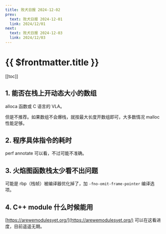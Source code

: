 ```yaml
---
title: 败犬日报 2024-12-02
prev:
  text: 败犬日报 2024-12-01
  link: 2024/12/01
next:
  text: 败犬日报 2024-12-03
  link: 2024/12/03
---
```


# {{ $frontmatter.title }}

[[toc]]

## 1. 能否在栈上开动态大小的数组

alloca 函数或 C 语言的 VLA。

但是不推荐。如果数组不会爆栈，就按最大长度开数组即可，大多数情况 malloc 性能足够。

## 2. 程序具体指令的耗时

perf annotate 可以看，不过可能不准确。

## 3. 火焰图函数栈太少看不出问题

可能是 rbp（栈帧）被编译器优化掉了，加 `-fno-omit-frame-pointer` 编译选项。

## 4. C++ module 什么时候能用

[https://arewemodulesyet.org/](https://arewemodulesyet.org/) 可以在这看进度，目前遥遥无期。
